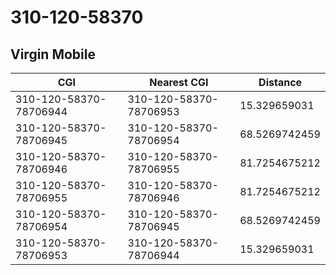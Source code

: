 # 310-120-58370
## Virgin Mobile


| CGI | Nearest CGI | Distance |
|-----|-------------|----------|
| 310-120-58370-78706944 | 310-120-58370-78706953 | 15.329659031 |
| 310-120-58370-78706945 | 310-120-58370-78706954 | 68.5269742459 |
| 310-120-58370-78706946 | 310-120-58370-78706955 | 81.7254675212 |
| 310-120-58370-78706955 | 310-120-58370-78706946 | 81.7254675212 |
| 310-120-58370-78706954 | 310-120-58370-78706945 | 68.5269742459 |
| 310-120-58370-78706953 | 310-120-58370-78706944 | 15.329659031 |
